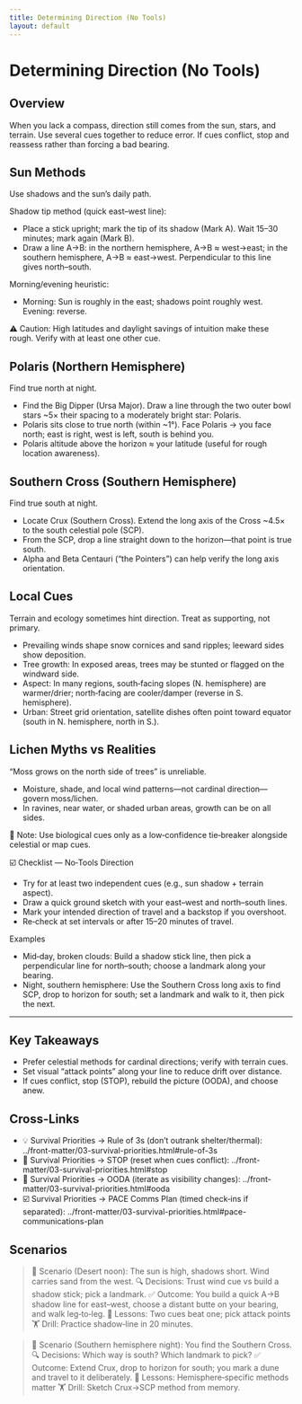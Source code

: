 ```yaml
---
title: Determining Direction (No Tools)
layout: default
---
```


# Determining Direction (No Tools)

## Overview
When you lack a compass, direction still comes from the sun, stars, and terrain. Use several cues together to reduce error. If cues conflict, stop and reassess rather than forcing a bad bearing.

## Sun Methods
Use shadows and the sun’s daily path.

Shadow tip method (quick east–west line):
- Place a stick upright; mark the tip of its shadow (Mark A). Wait 15–30 minutes; mark again (Mark B).
- Draw a line A→B: in the northern hemisphere, A→B ≈ west→east; in the southern hemisphere, A→B ≈ east→west. Perpendicular to this line gives north–south.

Morning/evening heuristic:
- Morning: Sun is roughly in the east; shadows point roughly west. Evening: reverse.

⚠️ Caution: High latitudes and daylight savings of intuition make these rough. Verify with at least one other cue.

## Polaris (Northern Hemisphere)
Find true north at night.

- Find the Big Dipper (Ursa Major). Draw a line through the two outer bowl stars ~5× their spacing to a moderately bright star: Polaris.
- Polaris sits close to true north (within ~1°). Face Polaris → you face north; east is right, west is left, south is behind you.
- Polaris altitude above the horizon ≈ your latitude (useful for rough location awareness).

## Southern Cross (Southern Hemisphere)
Find true south at night.

- Locate Crux (Southern Cross). Extend the long axis of the Cross ~4.5× to the south celestial pole (SCP).
- From the SCP, drop a line straight down to the horizon—that point is true south.
- Alpha and Beta Centauri (“the Pointers”) can help verify the long axis orientation.

## Local Cues
Terrain and ecology sometimes hint direction. Treat as supporting, not primary.

- Prevailing winds shape snow cornices and sand ripples; leeward sides show deposition.
- Tree growth: In exposed areas, trees may be stunted or flagged on the windward side.
- Aspect: In many regions, south‑facing slopes (N. hemisphere) are warmer/drier; north‑facing are cooler/damper (reverse in S. hemisphere).
- Urban: Street grid orientation, satellite dishes often point toward equator (south in N. hemisphere, north in S.).

## Lichen Myths vs Realities
“Moss grows on the north side of trees” is unreliable.

- Moisture, shade, and local wind patterns—not cardinal direction—govern moss/lichen.
- In ravines, near water, or shaded urban areas, growth can be on all sides.

📝 Note: Use biological cues only as a low‑confidence tie‑breaker alongside celestial or map cues.

☑️ Checklist — No‑Tools Direction
- Try for at least two independent cues (e.g., sun shadow + terrain aspect).
- Draw a quick ground sketch with your east–west and north–south lines.
- Mark your intended direction of travel and a backstop if you overshoot.
- Re‑check at set intervals or after 15–20 minutes of travel.

Examples
- Mid‑day, broken clouds: Build a shadow stick line, then pick a perpendicular line for north–south; choose a landmark along your bearing.
- Night, southern hemisphere: Use the Southern Cross long axis to find SCP, drop to horizon for south; set a landmark and walk to it, then pick the next.

---

## Key Takeaways
- Prefer celestial methods for cardinal directions; verify with terrain cues.
- Set visual “attack points” along your line to reduce drift over distance.
- If cues conflict, stop (STOP), rebuild the picture (OODA), and choose anew.

## Cross-Links
- 💡 Survival Priorities → Rule of 3s (don’t outrank shelter/thermal): ../front-matter/03-survival-priorities.html#rule-of-3s
- 📝 Survival Priorities → STOP (reset when cues conflict): ../front-matter/03-survival-priorities.html#stop
- 📝 Survival Priorities → OODA (iterate as visibility changes): ../front-matter/03-survival-priorities.html#ooda
- ☑️ Survival Priorities → PACE Comms Plan (timed check‑ins if separated): ../front-matter/03-survival-priorities.html#pace-communications-plan

## Scenarios

> 🧭 Scenario (Desert noon): The sun is high, shadows short. Wind carries sand from the west.
> 🔍 Decisions: Trust wind cue vs build a shadow stick; pick a landmark.
> ✅ Outcome: You build a quick A→B shadow line for east–west, choose a distant butte on your bearing, and walk leg‑to‑leg.
> 🧠 Lessons: Two cues beat one; pick attack points
> 🏋️ Drill: Practice shadow‑line in 20 minutes.

> 🧭 Scenario (Southern hemisphere night): You find the Southern Cross.
> 🔍 Decisions: Which way is south? Which landmark to pick?
> ✅ Outcome: Extend Crux, drop to horizon for south; you mark a dune and travel to it deliberately.
> 🧠 Lessons: Hemisphere‑specific methods matter
> 🏋️ Drill: Sketch Crux→SCP method from memory.
